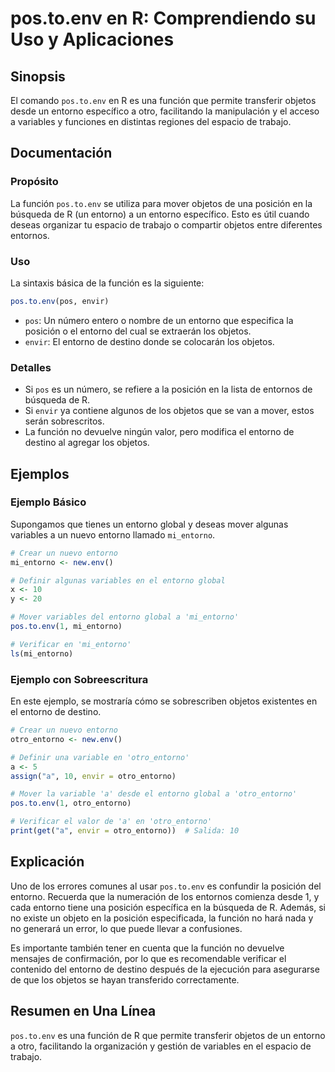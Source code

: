 <!--
Meta Description: # pos.to.env en R: Comprendiendo su Uso y Aplicaciones ## Sinopsis El comando `pos.to.env` en R es una función que permite transferir objetos desde un...
Meta Keywords: entorno, pos, env, que, objetos
-->

# pos.to.env en R: Comprendiendo su Uso y Aplicaciones

## Sinopsis
El comando `pos.to.env` en R es una función que permite transferir objetos desde un entorno específico a otro, facilitando la manipulación y el acceso a variables y funciones en distintas regiones del espacio de trabajo.

## Documentación
### Propósito
La función `pos.to.env` se utiliza para mover objetos de una posición en la búsqueda de R (un entorno) a un entorno específico. Esto es útil cuando deseas organizar tu espacio de trabajo o compartir objetos entre diferentes entornos.

### Uso
La sintaxis básica de la función es la siguiente:

```R
pos.to.env(pos, envir)
```

- `pos`: Un número entero o nombre de un entorno que especifica la posición o el entorno del cual se extraerán los objetos.
- `envir`: El entorno de destino donde se colocarán los objetos.

### Detalles
- Si `pos` es un número, se refiere a la posición en la lista de entornos de búsqueda de R.
- Si `envir` ya contiene algunos de los objetos que se van a mover, estos serán sobrescritos.
- La función no devuelve ningún valor, pero modifica el entorno de destino al agregar los objetos.

## Ejemplos
### Ejemplo Básico
Supongamos que tienes un entorno global y deseas mover algunas variables a un nuevo entorno llamado `mi_entorno`.

```R
# Crear un nuevo entorno
mi_entorno <- new.env()

# Definir algunas variables en el entorno global
x <- 10
y <- 20

# Mover variables del entorno global a 'mi_entorno'
pos.to.env(1, mi_entorno)

# Verificar en 'mi_entorno'
ls(mi_entorno)
```

### Ejemplo con Sobreescritura
En este ejemplo, se mostraría cómo se sobrescriben objetos existentes en el entorno de destino.

```R
# Crear un nuevo entorno
otro_entorno <- new.env()

# Definir una variable en 'otro_entorno'
a <- 5
assign("a", 10, envir = otro_entorno)

# Mover la variable 'a' desde el entorno global a 'otro_entorno'
pos.to.env(1, otro_entorno)

# Verificar el valor de 'a' en 'otro_entorno'
print(get("a", envir = otro_entorno))  # Salida: 10
```

## Explicación
Uno de los errores comunes al usar `pos.to.env` es confundir la posición del entorno. Recuerda que la numeración de los entornos comienza desde 1, y cada entorno tiene una posición específica en la búsqueda de R. Además, si no existe un objeto en la posición especificada, la función no hará nada y no generará un error, lo que puede llevar a confusiones.

Es importante también tener en cuenta que la función no devuelve mensajes de confirmación, por lo que es recomendable verificar el contenido del entorno de destino después de la ejecución para asegurarse de que los objetos se hayan transferido correctamente.

## Resumen en Una Línea
`pos.to.env` es una función de R que permite transferir objetos de un entorno a otro, facilitando la organización y gestión de variables en el espacio de trabajo.
